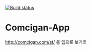 [![Build status](https://build.appcenter.ms/v0.1/apps/2c80d0c2-315e-44c6-87f2-54533984107e/branches/master/badge)](https://appcenter.ms)
# Comcigan-App
http://comcigan.com/st/ 를 앱으로 보기!!!

